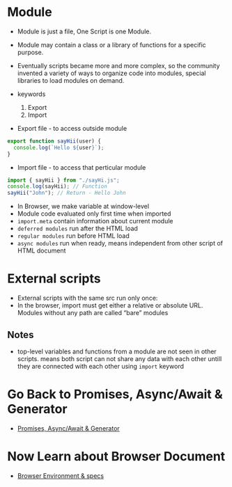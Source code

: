# Module

- Module is just a file, One Script is one Module.
- Module may contain a class or a library of functions for a specific purpose.
- Eventually scripts became more and more complex, so the community invented a variety of ways to organize code into modules, special libraries to load modules on demand.
- keywords

  1. Export
  2. Import

- Export file - to access outside module

```js
export function sayHii(user) {
  console.log(`Hello ${user}`);
}
```

- Import file - to access that perticular module

```js
import { sayHii } from "./sayHi.js";
console.log(sayHii); // Function
sayHii("John"); // Return - Hello John
```

- In Browser, we make variable at window-level
- Module code evaluated only first time when imported
- `import.meta` contain information about current module
- `deferred modules` run after the HTML load
- `regular modules` run before HTML load
- `async modules` run when ready, means independent from other script of HTML document

# External scripts

- External scripts with the same src run only once:
- In the browser, import must get either a relative or absolute URL. Modules without any path are called “bare” modules

## Notes

- top-level variables and functions from a module are not seen in other scripts. means both script can not share any data with each other untill they are connected with each other using `import` keyword


# Go Back to Promises, Async/Await & Generator

- [Promises, Async/Await & Generator](../10_Promises_Async_Await/intro.md)

# Now Learn about Browser Document

- [Browser Environment & specs](../14_Document/01%20Browser_Environment.md)